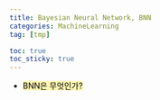 ```yaml
---
title: Bayesian Neural Network, BNN
categories: MachineLearning
tag: [tmp]

toc: true
toc_sticky: true
---
```


- <mark style='background-color: #fff5b1'> BNN은 무엇인가? </mark>



